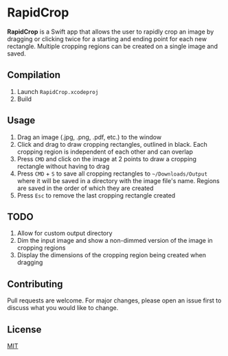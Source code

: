 # RapidCrop

**RapidCrop** is a Swift app that allows the user to rapidly crop an image by dragging or clicking twice for a starting and ending point for each new rectangle. Multiple cropping regions can be created on a single image and saved.

## Compilation

1) Launch `RapidCrop.xcodeproj`
2) Build

## Usage

1) Drag an image (.jpg, .png, .pdf, etc.) to the window
2) Click and drag to draw cropping rectangles, outlined in black. Each cropping region is independent of each other and can overlap
3) Press `CMD` and click on the image at 2 points to draw a cropping rectangle without having to drag
4) Press `CMD` + `S` to save all cropping rectangles to `~/Downloads/Output` where it will be saved in a directory with the image file's name. Regions are saved in the order of which they are created
5) Press `Esc` to remove the last cropping rectangle created  

## TODO

1) Allow for custom output directory
2) Dim the input image and show a non-dimmed version of the image in cropping regions
3) Display the dimensions of the cropping region being created when dragging

## Contributing

Pull requests are welcome. For major changes, please open an issue first to discuss what you would like to change.

## License

[MIT](./LICENSE.txt)